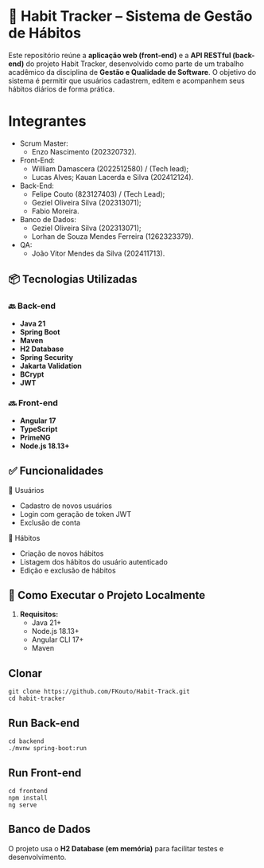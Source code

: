 # 🧠 Habit Tracker – Sistema de Gestão de Hábitos

Este repositório reúne a **aplicação web (front-end)** e a **API RESTful (back-end)** do projeto Habit Tracker, desenvolvido como parte de um trabalho acadêmico da disciplina de **Gestão e Qualidade de Software**. O objetivo do sistema é permitir que usuários cadastrem, editem e acompanhem seus hábitos diários de forma prática.

# Integrantes
- Scrum Master: <br>
    - Enzo Nascimento (202320732). <br>
- Front-End: <br>
    - William Damascera (2022512580) / (Tech lead); <br>
    - Lucas Alves; Kauan Lacerda e Silva (202412124). <br>
- Back-End:
    - Felipe Couto (823127403) / (Tech Lead); <br>
    - Geziel Oliveira Silva (202313071);<br>
    - Fabio Moreira. <br>
- Banco de Dados: <br>
    - Geziel Oliveira Silva (202313071); <br>
    - Lorhan de Souza Mendes Ferreira (1262323379). <br>
- QA: <br>
    - João Vitor Mendes da Silva (202411713). <br>

## 📦 Tecnologias Utilizadas

### 🔙 Back-end
- **Java 21**
- **Spring Boot**
- **Maven**
- **H2 Database**
- **Spring Security**
- **Jakarta Validation**
- **BCrypt**
- **JWT**

### 🔜 Front-end
- **Angular 17**
- **TypeScript**
- **PrimeNG**
- **Node.js 18.13+**
## ✅ Funcionalidades
👤 Usuários
- Cadastro de novos usuários
- Login com geração de token JWT
- Exclusão de conta

📌 Hábitos
- Criação de novos hábitos
- Listagem dos hábitos do usuário autenticado
- Edição e exclusão de hábitos

## 🚀 Como Executar o Projeto Localmente
1. **Requisitos:**
    - Java 21+
    - Node.js 18.13+
    - Angular CLI 17+
    - Maven

## Clonar
```
git clone https://github.com/FKouto/Habit-Track.git
cd habit-tracker
```

## Run Back-end
```
cd backend
./mvnw spring-boot:run
```

## Run Front-end
```
cd frontend
npm install
ng serve
```

## Banco de Dados
O projeto usa o **H2 Database (em memória)** para facilitar testes e desenvolvimento.
